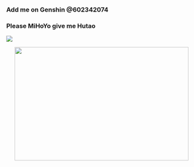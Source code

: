   ### Add me on Genshin @602342074
  ### Please MiHoYo give me Hutao
<img src="https://www.codewars.com/users/braykzmi/badges/large">

<p align="center">
  <img width="460" height="300" src="https://upload-os-bbs.hoyolab.com/upload/2021/07/23/46275262/efab9ffcf11a137e0d2980b9b778cf76_1876530580762177839.gif?x-oss-process=image/resize,s_740/quality,q_80/auto-orient,0/interlace,1/format,gif">
</p>



<!--
**braykzmi/braykzmi** is a ✨ _special_ ✨ repository because its `README.md` (this file) appears on your GitHub profile.

Here are some ideas to get you started:

- 🔭 I’m currently working on ...
- 🌱 I’m currently learning ...
- 👯 I’m looking to collaborate on ...
- 🤔 I’m looking for help with ...
- 💬 Ask me about ...
- 📫 How to reach me: ...
- 😄 Pronouns: ...
- ⚡ Fun fact: ...
-->
